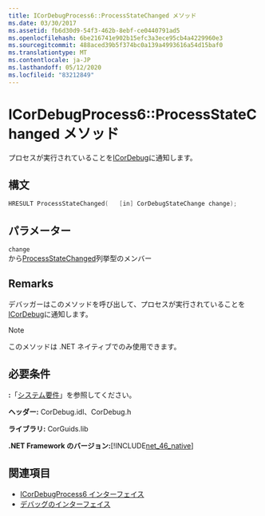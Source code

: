```yaml
---
title: ICorDebugProcess6::ProcessStateChanged メソッド
ms.date: 03/30/2017
ms.assetid: fb6d30d9-54f3-462b-8ebf-ce0440791ad5
ms.openlocfilehash: 6be216741e902b15efc3a3ece95cb4a4229960e3
ms.sourcegitcommit: 488aced39b5f374bc0a139a4993616a54d15baf0
ms.translationtype: MT
ms.contentlocale: ja-JP
ms.lasthandoff: 05/12/2020
ms.locfileid: "83212849"
---
```

# <a name="icordebugprocess6processstatechanged-method"></a>ICorDebugProcess6::ProcessStateChanged メソッド
プロセスが実行されていることを[ICorDebug](icordebug-interface.md)に通知します。  
  
## <a name="syntax"></a>構文  
  
```cpp  
HRESULT ProcessStateChanged(   [in] CorDebugStateChange change);  
```  
  
## <a name="parameters"></a>パラメーター  
 `change`  
 から[ProcessStateChanged](icordebugprocess6-processstatechanged-method.md)列挙型のメンバー  
  
## <a name="remarks"></a>Remarks  
 デバッガーはこのメソッドを呼び出して、プロセスが実行されていることを[ICorDebug](icordebug-interface.md)に通知します。  
  
> [!NOTE]
> このメソッドは .NET ネイティブでのみ使用できます。  
  
## <a name="requirements"></a>必要条件  
 **:**「[システム要件](../../get-started/system-requirements.md)」を参照してください。  
  
 **ヘッダー:** CorDebug.idl、CorDebug.h  
  
 **ライブラリ:** CorGuids.lib  
  
 **.NET Framework のバージョン:**[!INCLUDE[net_46_native](../../../../includes/net-46-native-md.md)]  
  
## <a name="see-also"></a>関連項目

- [ICorDebugProcess6 インターフェイス](icordebugprocess6-interface.md)
- [デバッグのインターフェイス](debugging-interfaces.md)
